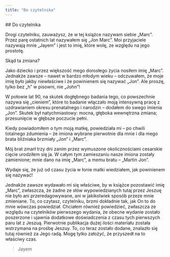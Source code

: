 ```yaml
---
title: "Do czytelnika"
---
```


<div markdown="1" class="chHead"> 
## Do czytelnika

</div>

Drogi czytelniku, zauważysz, że w tej książce nazywam siebie „Marc”.
Przez parę ostatnich lat nazywałem się „Jon Marc”. Moi przyjaciele
nazywają mnie „Jayem” i jest to imię, które wolę, ze względu na jego
prostotę.

Skąd ta zmiana?

Jako dziecko i przez większość mego dorosłego życia nosiłem imię „Marc”.
Jednakże zawsze – nawet w bardzo młodym wieku – odczuwałem, że moje imię
było jakby niewłaściwe i że powinienem się nazywać „Jon”. Ale proszę,
tylko bez „h” w pisowni, nie „John”!

W połowie lat 90, na skutek dogłębnego badania tego, co powszechnie
nazywa się „cieniem”, które to badanie włączało moją intensywną pracę z
uzdrawianiem okresu prenatalnego i narodzin – dodałem do swego imienia
„Jon”. Skutek był natychmiastowy: mocna, głęboka wewnętrzna zmiana;
przesunięcie w głębsze poczucie pełni.

Kiedy powiadomiłem o tym moją matkę, powiedziała mi – po chwili
totalnego zdumienia – że imiona wybrane pierwotnie dla mnie i dla mego
brata bliźniaka brzmiały „Jon” i „Marc”.

Mój brat zmarł trzy dni zanim przez wymuszone okolicznościami cesarskie
cięcie urodziłem się ja. W całym tym zamieszaniu nasze imiona zostały
zamienione; mnie dano na imię „Marc”, a memu bratu – „Martin Jon”.

Wydaje się, że już od czasu życia w łonie matki wiedziałem, jak
powinienem się nazywać!

Jednakże zawsze wydawało mi się właściwe, by w książce pozostawić imię
„Marc”, zwłaszcza, że żadne ze słów wypowiedzianych tutaj przez Jeszuę
nie było ani przeredagowywane, ani w jakikolwiek sposób przeze mnie
zmieniane. To, co czytasz, czytelniku, brzmi dokładnie tak, jak On to do
mnie wówczas powiedział.  Chciałem również powiedzieć, zwłaszcza ze
względu na czytelników pierwszego wydania, że obecne wydanie zostało
poszerzone i ujawnia dodatkowe doświadczenia z czasu tych pierwszych
paru lat z Jeszuą. Pierwotnie publikacja dużej ilości materiału została
wstrzymana na prośbę Jeszuy. To, co teraz zostało dodane, znalazło się
tutaj również za Jego radą. Mogę tylko założyć, że przyszedł na to
właściwy czas.

>Jayem



